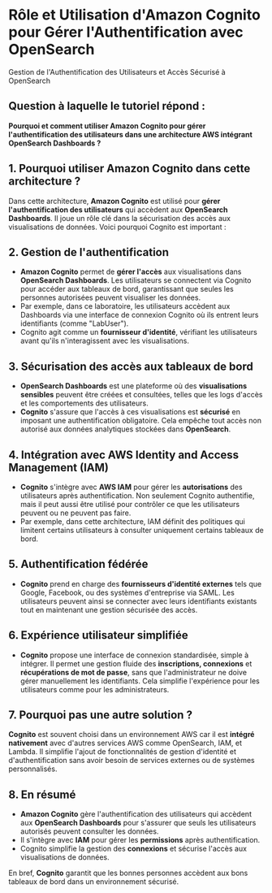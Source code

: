 # Rôle et Utilisation d'Amazon Cognito pour Gérer l'Authentification avec OpenSearch  
Gestion de l'Authentification des Utilisateurs et Accès Sécurisé à OpenSearch

## Question à laquelle le tutoriel répond :

**Pourquoi et comment utiliser Amazon Cognito pour gérer l'authentification des utilisateurs dans une architecture AWS intégrant OpenSearch Dashboards ?**

## 1. Pourquoi utiliser Amazon Cognito dans cette architecture ?  

Dans cette architecture, **Amazon Cognito** est utilisé pour **gérer l'authentification des utilisateurs** qui accèdent aux **OpenSearch Dashboards**. Il joue un rôle clé dans la sécurisation des accès aux visualisations de données. Voici pourquoi Cognito est important :

## 2. Gestion de l'authentification  

- **Amazon Cognito** permet de **gérer l'accès** aux visualisations dans **OpenSearch Dashboards**. Les utilisateurs se connectent via Cognito pour accéder aux tableaux de bord, garantissant que seules les personnes autorisées peuvent visualiser les données.  
- Par exemple, dans ce laboratoire, les utilisateurs accèdent aux Dashboards via une interface de connexion Cognito où ils entrent leurs identifiants (comme "LabUser").  
- Cognito agit comme un **fournisseur d'identité**, vérifiant les utilisateurs avant qu'ils n'interagissent avec les visualisations.

## 3. Sécurisation des accès aux tableaux de bord  

- **OpenSearch Dashboards** est une plateforme où des **visualisations sensibles** peuvent être créées et consultées, telles que les logs d'accès et les comportements des utilisateurs.  
- **Cognito** s'assure que l'accès à ces visualisations est **sécurisé** en imposant une authentification obligatoire. Cela empêche tout accès non autorisé aux données analytiques stockées dans **OpenSearch**.

## 4. Intégration avec AWS Identity and Access Management (IAM)  

- **Cognito** s'intègre avec **AWS IAM** pour gérer les **autorisations** des utilisateurs après authentification. Non seulement Cognito authentifie, mais il peut aussi être utilisé pour contrôler ce que les utilisateurs peuvent ou ne peuvent pas faire.  
- Par exemple, dans cette architecture, IAM définit des politiques qui limitent certains utilisateurs à consulter uniquement certains tableaux de bord.

## 5. Authentification fédérée  

- **Cognito** prend en charge des **fournisseurs d'identité externes** tels que Google, Facebook, ou des systèmes d'entreprise via SAML. Les utilisateurs peuvent ainsi se connecter avec leurs identifiants existants tout en maintenant une gestion sécurisée des accès.

## 6. Expérience utilisateur simplifiée  

- **Cognito** propose une interface de connexion standardisée, simple à intégrer. Il permet une gestion fluide des **inscriptions, connexions** et **récupérations de mot de passe**, sans que l'administrateur ne doive gérer manuellement les identifiants. Cela simplifie l'expérience pour les utilisateurs comme pour les administrateurs.

## 7. Pourquoi pas une autre solution ?  

**Cognito** est souvent choisi dans un environnement AWS car il est **intégré nativement** avec d'autres services AWS comme OpenSearch, IAM, et Lambda. Il simplifie l'ajout de fonctionnalités de gestion d'identité et d'authentification sans avoir besoin de services externes ou de systèmes personnalisés.

## 8. En résumé  

- **Amazon Cognito** gère l'authentification des utilisateurs qui accèdent aux **OpenSearch Dashboards** pour s'assurer que seuls les utilisateurs autorisés peuvent consulter les données.  
- Il s'intègre avec **IAM** pour gérer les **permissions** après authentification.  
- Cognito simplifie la gestion des **connexions** et sécurise l'accès aux visualisations de données.

En bref, **Cognito** garantit que les bonnes personnes accèdent aux bons tableaux de bord dans un environnement sécurisé.

